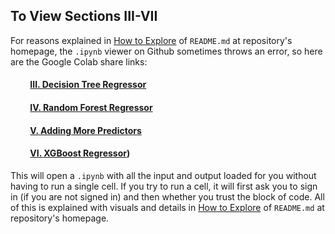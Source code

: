 ## To View Sections III-VII
For reasons explained in [How to Explore](https://github.com/rajtum/Machine-Learning-Makeshift-Portfolio/blob/master/README.md#how-to-explore) of `README.md` at repository's homepage, the `.ipynb` viewer on Github sometimes throws an error, so here are the Google Colab share links: 

  #### &emsp;&emsp; [III. Decision Tree Regressor](https://colab.research.google.com/drive/1q2WktD37RdSJzF2eTMzsMa8wdAQdwri1?usp=sharing)
  #### &emsp;&emsp; [IV. Random Forest Regressor](https://colab.research.google.com/drive/1VgqSp3BSiRJeZZWfxzLEkD7xe6EWQ_f1?usp=sharing)
  #### &emsp;&emsp; [V. Adding More Predictors](https://colab.research.google.com/drive/1V8bdK2vUBGASpOIfo_-K7-iNbOVAiPmh?usp=sharing)
  #### &emsp;&emsp; [VI. XGBoost Regressor](https://colab.research.google.com/drive/1VbZ3RL22IGlTu3wydawMK0SQwMkIuomQ?usp=sharing))
  
This will open a `.ipynb` with all the input and output loaded for you without having to run a single cell. If you try to run a cell, it will first ask you to sign in (if you are not signed in) and then whether you trust the block of code. All of this is explained with visuals and details in [How to Explore](https://github.com/rajtum/Machine-Learning-Makeshift-Portfolio/blob/master/README.md#how-to-explore) of `README.md` at repository's homepage.
